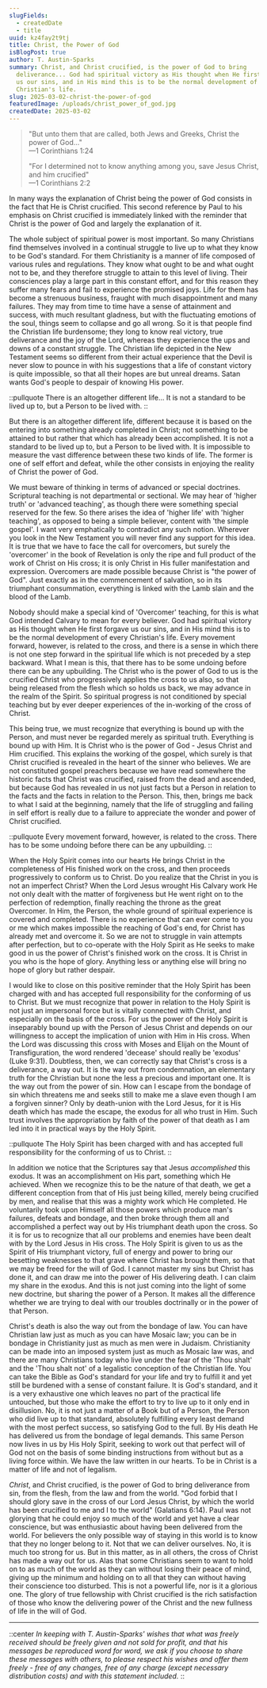 ```yaml
---
slugFields:
  - createdDate
  - title
uuid: kz4fay2t9tj
title: Christ, the Power of God
isBlogPost: true
author: T. Austin-Sparks
summary: Christ, and Christ crucified, is the power of God to bring
  deliverance... God had spiritual victory as His thought when He first forgave
  us our sins, and in His mind this is to be the normal development of every
  Christian's life.
slug: 2025-03-02-christ-the-power-of-god
featuredImage: /uploads/christ_power_of_god.jpg
createdDate: 2025-03-02
---
```

> "But unto them that are called, both Jews and Greeks, Christ the power of God..."\
> —1 Corinthians 1:24
>
> "For I determined not to know anything among you, save Jesus Christ, and him crucified"\
> —1 Corinthians 2:2

In many ways the explanation of Christ being the power of God consists in the fact that He is Christ crucified. This second reference by Paul to his emphasis on Christ crucified is immediately linked with the reminder that Christ is the power of God and largely the explanation of it.

The whole subject of spiritual power is most important. So many Christians find themselves involved in a continual struggle to live up to what they know to be God's standard. For them Christianity is a manner of life composed of various rules and regulations. They know what ought to be and what ought not to be, and they therefore struggle to attain to this level of living. Their consciences play a large part in this constant effort, and for this reason they suffer many fears and fail to experience the promised joys. Life for them has become a strenuous business, fraught with much disappointment and many failures. They may from time to time have a sense of attainment and success, with much resultant gladness, but with the fluctuating emotions of the soul, things seem to collapse and go all wrong. So it is that people find the Christian life burdensome; they long to know real victory, true deliverance and the joy of the Lord, whereas they experience the ups and downs of a constant struggle. The Christian life depicted in the New Testament seems so different from their actual experience that the Devil is never slow to pounce in with his suggestions that a life of constant victory is quite impossible, so that all their hopes are but unreal dreams. Satan wants God's people to despair of knowing His power.

::pullquote
There is an altogether different life... It is not a standard to be lived up to, but a Person to be lived with.
::

But there is an altogether different life, different because it is based on the entering into something already completed in Christ; not something to be attained to but rather that which has already been accomplished. It is not a standard to be lived up to, but a Person to be lived with. It is impossible to measure the vast difference between these two kinds of life. The former is one of self effort and defeat, while the other consists in enjoying the reality of Christ the power of God.

We must beware of thinking in terms of advanced or special doctrines. Scriptural teaching is not departmental or sectional. We may hear of 'higher truth' or 'advanced teaching', as though there were something special reserved for the few. So there arises the idea of 'higher life' with 'higher teaching', as opposed to being a simple believer, content with 'the simple gospel'. I want very emphatically to contradict any such notion. Wherever you look in the New Testament you will never find any support for this idea. It is true that we have to face the call for overcomers, but surely the 'overcomer' in the book of Revelation is only the ripe and full product of the work of Christ on His cross; it is only Christ in His fuller manifestation and expression. Overcomers are made possible because Christ is "the power of God". Just exactly as in the commencement of salvation, so in its triumphant consummation, everything is linked with the Lamb slain and the blood of the Lamb.

Nobody should make a special kind of 'Overcomer' teaching, for this is what God intended Calvary to mean for every believer. God had spiritual victory as His thought when He first forgave us our sins, and in His mind this is to be the normal development of every Christian's life. Every movement forward, however, is related to the cross, and there is a sense in which there is not one step forward in the spiritual life which is not preceded by a step backward. What I mean is this, that there has to be some undoing before there can be any upbuilding. The Christ who is the power of God to us is the crucified Christ who progressively applies the cross to us also, so that being released from the flesh which so holds us back, we may advance in the realm of the Spirit. So spiritual progress is not conditioned by special teaching but by ever deeper experiences of the in-working of the cross of Christ.

This being true, we must recognize that everything is bound up with the Person, and must never be regarded merely as spiritual truth. Everything is bound up with Him. It is Christ who is the power of God - Jesus Christ and Him crucified. This explains the working of the gospel, which surely is that Christ crucified is revealed in the heart of the sinner who believes. We are not constituted gospel preachers because we have read somewhere the historic facts that Christ was crucified, raised from the dead and ascended, but because God has revealed in us not just facts but a Person in relation to the facts and the facts in relation to the Person. This, then, brings me back to what I said at the beginning, namely that the life of struggling and failing in self effort is really due to a failure to appreciate the wonder and power of Christ crucified.

::pullquote
Every movement forward, however, is related to the cross. There has to be some undoing before there can be any upbuilding.
::

When the Holy Spirit comes into our hearts He brings Christ in the completeness of His finished work on the cross, and then proceeds progressively to conform us to Christ. Do you realize that the Christ in you is not an imperfect Christ? When the Lord Jesus wrought His Calvary work He not only dealt with the matter of forgiveness but He went right on to the perfection of redemption, finally reaching the throne as the great Overcomer. In Him, the Person, the whole ground of spiritual experience is covered and completed. There is no experience that can ever come to you or me which makes impossible the reaching of God's end, for Christ has already met and overcome it. So we are not to struggle in vain attempts after perfection, but to co-operate with the Holy Spirit as He seeks to make good in us the power of Christ's finished work on the cross. It is Christ in you who is the hope of glory. Anything less or anything else will bring no hope of glory but rather despair.

I would like to close on this positive reminder that the Holy Spirit has been charged with and has accepted full responsibility for the conforming of us to Christ. But we must recognize that power in relation to the Holy Spirit is not just an impersonal force but is vitally connected with Christ, and especially on the basis of the cross. For us the power of the Holy Spirit is inseparably bound up with the Person of Jesus Christ and depends on our willingness to accept the implication of union with Him in His cross. When the Lord was discussing this cross with Moses and Elijah on the Mount of Transfiguration, the word rendered 'decease' should really be 'exodus' (Luke 9:31). Doubtless, then, we can correctly say that Christ's cross is a deliverance, a way out. It is the way out from condemnation, an elementary truth for the Christian but none the less a precious and important one. It is the way out from the power of sin. How can I escape from the bondage of sin which threatens me and seeks still to make me a slave even though I am a forgiven sinner? Only by death-union with the Lord Jesus, for it is His death which has made the escape, the exodus for all who trust in Him. Such trust involves the appropriation by faith of the power of that death as I am led into it in practical ways by the Holy Spirit.

::pullquote
The Holy Spirit has been charged with and has accepted full responsibility for the conforming of us to Christ.
::

In addition we notice that the Scriptures say that Jesus *accomplished* this exodus. It was an accomplishment on His part, something which He achieved. When we recognize this to be the nature of that death, we get a different conception from that of His just being killed, merely being crucified by men, and realise that this was a mighty work which He completed. He voluntarily took upon Himself all those powers which produce man's failures, defeats and bondage, and then broke through them all and accomplished a perfect way out by His triumphant death upon the cross. So it is for us to recognize that all our problems and enemies have been dealt with by the Lord Jesus in His cross. The Holy Spirit is given to us as the Spirit of His triumphant victory, full of energy and power to bring our besetting weaknesses to that grave where Christ has brought them, so that we may be freed for the will of God. I cannot master my sins but Christ has done it, and can draw me into the power of His delivering death. I can claim my share in the exodus. And this is not just coming into the light of some new doctrine, but sharing the power of a Person. It makes all the difference whether we are trying to deal with our troubles doctrinally or in the power of that Person.

Christ's death is also the way out from the bondage of law. You can have Christian law just as much as you can have Mosaic law; you can be in bondage in Christianity just as much as men were in Judaism. Christianity can be made into an imposed system just as much as Mosaic law was, and there are many Christians today who live under the fear of the 'Thou shalt' and the 'Thou shalt not' of a legalistic conception of the Christian life. You can take the Bible as God's standard for your life and try to fulfill it and yet still be burdened with a sense of constant failure. It is God's standard, and it is a very exhaustive one which leaves no part of the practical life untouched, but those who make the effort to try to live up to it only end in disillusion. No, it is not just a matter of a Book but of a Person, the Person who did live up to that standard, absolutely fulfilling every least demand with the most perfect success, so satisfying God to the full. By His death He has delivered us from the bondage of legal demands. This same Person now lives in us by His Holy Spirit, seeking to work out that perfect will of God not on the basis of some binding instructions from without but as a living force within. We have the law written in our hearts. To be in Christ is a matter of life and not of legalism.

*Christ*, and Christ crucified, is the power of God to bring deliverance from sin, from the flesh, from the law and from the world. "God forbid that I should glory save in the cross of our Lord Jesus Christ, by which the world has been crucified to me and I to the world" (Galatians 6:14). Paul was not glorying that he could enjoy so much of the world and yet have a clear conscience, but was enthusiastic about having been delivered from the world. For believers the only possible way of staying in this world is to know that they no longer belong to it. Not that we can deliver ourselves. No, it is much too strong for us. But in this matter, as in all others, the cross of Christ has made a way out for us. Alas that some Christians seem to want to hold on to as much of the world as they can without losing their peace of mind, giving up the minimum and holding on to all that they can without having their conscience too disturbed. This is not a powerful life, nor is it a glorious one. The glory of true fellowship with Christ crucified is the rich satisfaction of those who know the delivering power of the Christ and the new fullness of life in the will of God.

- - -

::center
*In keeping with T. Austin-Sparks' wishes that what was freely received should be freely given and not sold for profit, and that his messages be reproduced word for word, we ask if you choose to share these messages with others, to please respect his wishes and offer them freely - free of any changes, free of any charge (except necessary distribution costs) and with this statement included.*
::
